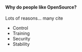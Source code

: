 #### Why do people like OpenSource? 

Lots of reasons... many cite

* Control
* Training
* Security
* Stability 

